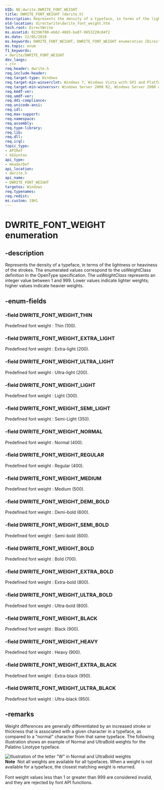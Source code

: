 ```yaml
---
UID: NE:dwrite.DWRITE_FONT_WEIGHT
title: DWRITE_FONT_WEIGHT (dwrite.h)
description: Represents the density of a typeface, in terms of the lightness or heaviness of the strokes.
old-location: directwrite\dwrite_font_weight.htm
tech.root: DirectWrite
ms.assetid: 82396f80-eb62-4865-ba07-9653220c84f2
ms.date: 12/05/2018
ms.keywords: DWRITE_FONT_WEIGHT, DWRITE_FONT_WEIGHT enumeration [Direct Write], DWRITE_FONT_WEIGHT_BLACK, DWRITE_FONT_WEIGHT_BOLD, DWRITE_FONT_WEIGHT_DEMI_BOLD, DWRITE_FONT_WEIGHT_EXTRA_BLACK, DWRITE_FONT_WEIGHT_EXTRA_BOLD, DWRITE_FONT_WEIGHT_EXTRA_LIGHT, DWRITE_FONT_WEIGHT_HEAVY, DWRITE_FONT_WEIGHT_LIGHT, DWRITE_FONT_WEIGHT_MEDIUM, DWRITE_FONT_WEIGHT_NORMAL, DWRITE_FONT_WEIGHT_REGULAR, DWRITE_FONT_WEIGHT_SEMI_BOLD, DWRITE_FONT_WEIGHT_SEMI_LIGHT, DWRITE_FONT_WEIGHT_THIN, DWRITE_FONT_WEIGHT_ULTRA_BLACK, DWRITE_FONT_WEIGHT_ULTRA_BOLD, DWRITE_FONT_WEIGHT_ULTRA_LIGHT, directwrite.dwrite_font_weight, dwrite/DWRITE_FONT_WEIGHT, dwrite/DWRITE_FONT_WEIGHT_BLACK, dwrite/DWRITE_FONT_WEIGHT_BOLD, dwrite/DWRITE_FONT_WEIGHT_DEMI_BOLD, dwrite/DWRITE_FONT_WEIGHT_EXTRA_BLACK, dwrite/DWRITE_FONT_WEIGHT_EXTRA_BOLD, dwrite/DWRITE_FONT_WEIGHT_EXTRA_LIGHT, dwrite/DWRITE_FONT_WEIGHT_HEAVY, dwrite/DWRITE_FONT_WEIGHT_LIGHT, dwrite/DWRITE_FONT_WEIGHT_MEDIUM, dwrite/DWRITE_FONT_WEIGHT_NORMAL, dwrite/DWRITE_FONT_WEIGHT_REGULAR, dwrite/DWRITE_FONT_WEIGHT_SEMI_BOLD, dwrite/DWRITE_FONT_WEIGHT_SEMI_LIGHT, dwrite/DWRITE_FONT_WEIGHT_THIN, dwrite/DWRITE_FONT_WEIGHT_ULTRA_BLACK, dwrite/DWRITE_FONT_WEIGHT_ULTRA_BOLD, dwrite/DWRITE_FONT_WEIGHT_ULTRA_LIGHT
ms.topic: enum
f1_keywords:
- dwrite/DWRITE_FONT_WEIGHT
dev_langs:
- c++
req.header: dwrite.h
req.include-header: 
req.target-type: Windows
req.target-min-winverclnt: Windows 7, Windows Vista with SP2 and Platform Update for Windows Vista [desktop apps \| UWP apps]
req.target-min-winversvr: Windows Server 2008 R2, Windows Server 2008 with SP2 and Platform Update for Windows Server 2008 [desktop apps \| UWP apps]
req.kmdf-ver: 
req.umdf-ver: 
req.ddi-compliance: 
req.unicode-ansi: 
req.idl: 
req.max-support: 
req.namespace: 
req.assembly: 
req.type-library: 
req.lib: 
req.dll: 
req.irql: 
topic_type:
- APIRef
- kbSyntax
api_type:
- HeaderDef
api_location:
- dwrite.h
api_name:
- DWRITE_FONT_WEIGHT
targetos: Windows
req.typenames: 
req.redist: 
ms.custom: 19H1
---
```


# DWRITE_FONT_WEIGHT enumeration


## -description


Represents the density of a typeface, in terms of the lightness or heaviness of the strokes. The enumerated values correspond to the usWeightClass definition in the OpenType specification. The <i>usWeightClass</i> represents an integer value between 1 and 999. Lower values indicate lighter weights; higher values indicate heavier weights.


## -enum-fields




### -field DWRITE_FONT_WEIGHT_THIN

Predefined font weight : Thin (100).


### -field DWRITE_FONT_WEIGHT_EXTRA_LIGHT

Predefined font weight : Extra-light (200).


### -field DWRITE_FONT_WEIGHT_ULTRA_LIGHT

Predefined font weight : Ultra-light (200).


### -field DWRITE_FONT_WEIGHT_LIGHT

Predefined font weight : Light (300).


### -field DWRITE_FONT_WEIGHT_SEMI_LIGHT

Predefined font weight : Semi-Light (350).


### -field DWRITE_FONT_WEIGHT_NORMAL

Predefined font weight : Normal (400).


### -field DWRITE_FONT_WEIGHT_REGULAR

Predefined font weight : Regular (400).


### -field DWRITE_FONT_WEIGHT_MEDIUM

Predefined font weight : Medium (500).


### -field DWRITE_FONT_WEIGHT_DEMI_BOLD

Predefined font weight : Demi-bold (600).


### -field DWRITE_FONT_WEIGHT_SEMI_BOLD

Predefined font weight : Semi-bold (600).


### -field DWRITE_FONT_WEIGHT_BOLD

Predefined font weight : Bold (700).


### -field DWRITE_FONT_WEIGHT_EXTRA_BOLD

Predefined font weight : Extra-bold (800).


### -field DWRITE_FONT_WEIGHT_ULTRA_BOLD

Predefined font weight : Ultra-bold (800).


### -field DWRITE_FONT_WEIGHT_BLACK

Predefined font weight : Black (900).


### -field DWRITE_FONT_WEIGHT_HEAVY

Predefined font weight : Heavy (900).


### -field DWRITE_FONT_WEIGHT_EXTRA_BLACK

Predefined font weight : Extra-black (950).


### -field DWRITE_FONT_WEIGHT_ULTRA_BLACK

Predefined font weight : Ultra-black (950).


## -remarks



Weight differences are generally differentiated by an increased stroke or thickness that is associated with a given character in a typeface, as compared to a "normal" character from that same typeface. 
The following illustration shows an example of Normal and UltraBold weights for the Palatino Linotype typeface.

<img alt='Illustration of the letter "W" in Normal and UltraBold weights' src="./images/FontWeight_for_Palatino.png"/>

<div class="alert"><b>Note</b>  Not all weights are available for all typefaces. When a weight is not available for a typeface, the closest matching weight is returned.</div>
<div> </div>
Font weight values less than 1 or greater than 999 are considered invalid, and they are rejected by font API functions.



